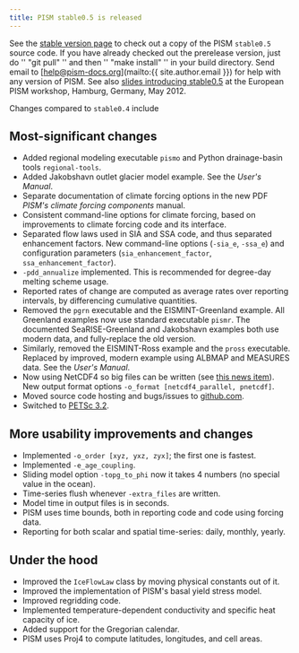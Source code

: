```yaml
---
title: PISM stable0.5 is released
---
```


See the [stable version page](https://github.com/pism/pism/) to check out a
copy of the PISM `stable0.5` source code. If you have already checked
out the prerelease version, just do '' "git pull" '' and then ''
"make install" '' in your build directory. Send email to
[help@pism-docs.org](mailto:{{ site.author.email }}) for help with any
version of PISM. See also [slides introducing
stable0.5](https://github.com/pism/uaf-iceflow/raw/gh-pages/bueler-hamburg.pdf)
at the European PISM workshop, Hamburg, Germany, May 2012.

Changes compared to `stable0.4` include

## Most-significant changes

* Added regional modeling executable `pismo` and Python drainage-basin tools `regional-tools`.
* Added Jakobshavn outlet glacier model example.  See the *User's Manual*.
* Separate documentation of climate forcing options in the new PDF *PISM's climate forcing components* manual.
* Consistent command-line options for climate forcing, based on improvements to climate forcing code and its interface.
* Separated flow laws used in SIA and SSA code, and thus separated enhancement factors.  New command-line options (`-sia_e`, `-ssa_e`) and configuration parameters (`sia_enhancement_factor`, `ssa_enhancement_factor`).
* `-pdd_annualize` implemented.  This is recommended for degree-day melting scheme usage.
* Reported rates of change are computed as average rates over reporting intervals, by differencing cumulative quantities.
* Removed the `pgrn` executable and the EISMINT-Greenland example.  All Greenland examples now use standard executable `pismr`.  The documented SeaRISE-Greenland and Jakobshavn examples both use modern data, and fully-replace the old version.
* Similarly, removed the EISMINT-Ross example and the `pross` executable.  Replaced by improved, modern example using ALBMAP and MEASURES data.  See the *User's Manual*.
* Now using NetCDF4 so big files can be written (see [this news item](news:first1km)).  New output format options `-o_format [netcdf4_parallel, pnetcdf]`.
* Moved source code hosting and bugs/issues to [github.com](https://github.com/pism/pism).
* Switched to [PETSc 3.2](http://www.mcs.anl.gov/petsc/).

## More usability improvements and changes

* Implemented `-o_order [xyz, yxz, zyx]`; the first one is fastest.
* Implemented `-e_age_coupling`.
* Sliding model option `-topg_to_phi` now it takes 4 numbers (no special value in the ocean).
* Time-series flush whenever `-extra_files` are written.
* Model time in output files is in seconds.
* PISM uses time bounds, both in reporting code and code using forcing data.
* Reporting for both scalar and spatial time-series: daily, monthly, yearly.

## Under the hood

* Improved the `IceFlowLaw` class by moving physical constants out of it.
* Improved the implementation of PISM's basal yield stress model.
* Improved regridding code.
* Implemented temperature-dependent conductivity and specific heat capacity of ice.
* Added support for the Gregorian calendar.
* PISM uses Proj4 to compute latitudes, longitudes, and cell areas.

